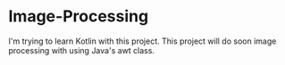 # Image-Processing

I'm trying to learn Kotlin with this project. This project will do soon image processing with using Java's awt class.
